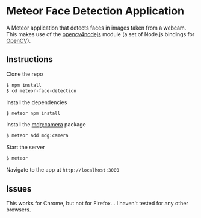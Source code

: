 # Meteor Face Detection Application

A Meteor application that detects faces in images taken from a webcam. This makes use of the [opencv4nodejs](https://github.com/justadudewhohacks/opencv4nodejs) module (a set of Node.js bindings for [OpenCV](https://github.com/opencv/opencv)).

## Instructions

Clone the repo

```bash
$ npm install
$ cd meteor-face-detection
```

Install the dependencies

```bash
$ meteor npm install
```

Install the [mdg:camera](https://github.com/meteor/mobile-packages/tree/master/packages/mdg:camera) package

```bash
$ meteor add mdg:camera
```

Start the server

```bash
$ meteor
```

Navigate to the app at `http://localhost:3000`

## Issues

This works for Chrome, but not for Firefox... I haven't tested for any other browsers.



